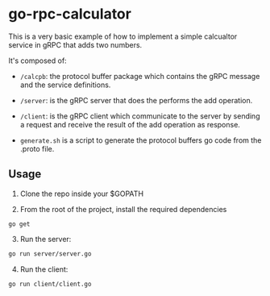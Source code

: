 # go-rpc-calculator

This is a very basic example of how to implement a simple calcualtor service in gRPC that adds two numbers.

It's composed of:

- `/calcpb`: the protocol buffer package which contains the gRPC message and the service definitions.

- `/server`: is the gRPC server that does the performs the add operation.
- `/client`: is the gRPC client which communicate to the server by sending a request and receive the result of the add operation as response.
- `generate.sh` is a script to generate the protocol buffers go code from the .proto file. 


## Usage

1. Clone the repo inside your $GOPATH

2. From the root of the project, install the required dependencies
```
go get
```

3. Run the server:
```bash
go run server/server.go
```

4. Run the client:
 ```bash
go run client/client.go
```

